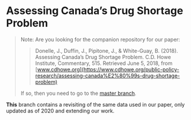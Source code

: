 # Assessing Canada’s Drug Shortage Problem

> Note: Are you looking for the companion repository for our paper:
> 
> > Donelle, J., Duffin, J., Pipitone, J., & White-Guay, B. (2018). Assessing
> > Canada’s Drug Shortage Problem. C.D. Howe Institute, Commentary, 515. Retrieved
> > June 5, 2018, from [www.cdhowe.org](https://www.cdhowe.org/public-policy-research/assessing-canada%E2%80%99s-drug-shortage-problem)
> 
> If so, then you need to go to the [master branch](https://github.com/pipitone/drug-shortages/tree/master). 

**This** branch contains a revisiting of the same data used in our paper, only
updated as of 2020 and extending our work. 

